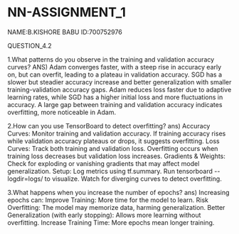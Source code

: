 # NN-ASSIGNMENT_1
NAME:B.KISHORE BABU
ID:700752976

QUESTION_4.2

1.What patterns do you observe in the training and validation accuracy curves?
ANS)
Adam converges faster, with a steep rise in accuracy early on, but can overfit, leading to a plateau in validation accuracy.
SGD has a slower but steadier accuracy increase and better generalization with smaller training-validation accuracy gaps.
Adam reduces loss faster due to adaptive learning rates, while SGD has a higher initial loss and more fluctuations in accuracy.
A large gap between training and validation accuracy indicates overfitting, more noticeable in Adam.

2.How can you use TensorBoard to detect overfitting?
ans)
Accuracy Curves: Monitor training and validation accuracy. If training accuracy rises while validation accuracy plateaus or drops, it suggests overfitting.
Loss Curves: Track both training and validation loss. Overfitting occurs when training loss decreases but validation loss increases.
Gradients & Weights: Check for exploding or vanishing gradients that may affect model generalization.
Setup:
Log metrics using tf.summary.
Run tensorboard --logdir=logs/ to visualize.
Watch for diverging curves to detect overfitting.

3.What happens when you increase the number of epochs?
ans)
Increasing epochs can:
Improve Training: More time for the model to learn.
Risk Overfitting: The model may memorize data, harming generalization.
Better Generalization (with early stopping): Allows more learning without overfitting.
Increase Training Time: More epochs mean longer training.
